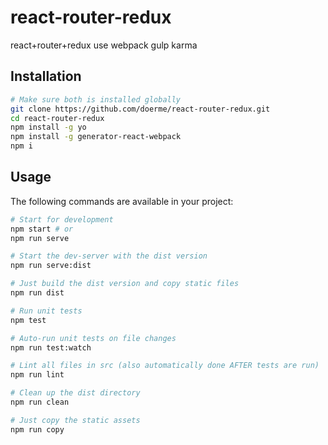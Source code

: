# react-router-redux
react+router+redux use webpack gulp karma


## Installation
```bash
# Make sure both is installed globally
git clone https://github.com/doerme/react-router-redux.git
cd react-router-redux
npm install -g yo
npm install -g generator-react-webpack
npm i
```



## Usage
The following commands are available in your project:
```bash
# Start for development
npm start # or
npm run serve

# Start the dev-server with the dist version
npm run serve:dist

# Just build the dist version and copy static files
npm run dist

# Run unit tests
npm test

# Auto-run unit tests on file changes
npm run test:watch

# Lint all files in src (also automatically done AFTER tests are run)
npm run lint

# Clean up the dist directory
npm run clean

# Just copy the static assets
npm run copy
```
